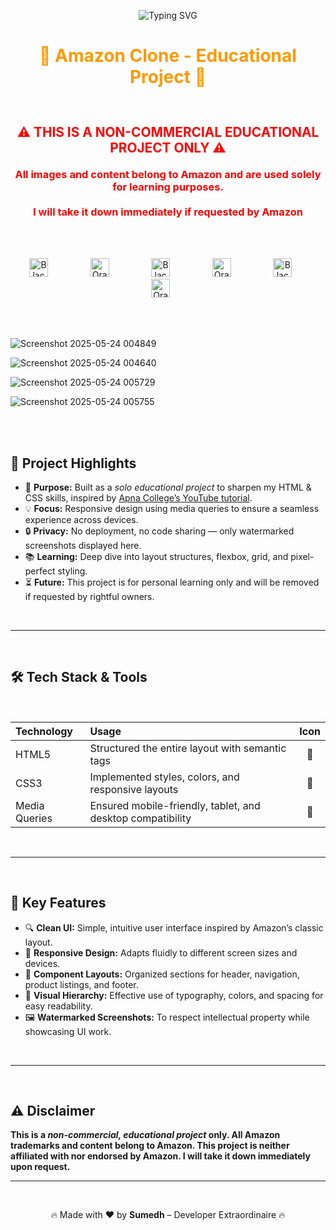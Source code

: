 

<!-- TITLE with Animated Typing Effect --> 
<p align="center"> 
  <img src="https://readme-typing-svg.demolab.com?font=Fira+Code&pause=1000&color=FF9900&center=true&vCenter=true&width=435&lines=Amazon+Clone+Project;Educational+Only;HTML+CSS" alt="Typing SVG" /> 
</p> 

<h1 align="center" style="color:#FF9900;">🚀 Amazon Clone - Educational Project 🎯</h1>

<br>

<h3 align="center">
  <strong style="color:red; font-size:1.3rem;">⚠️ THIS IS A NON-COMMERCIAL EDUCATIONAL PROJECT ONLY ⚠️</strong><br>
  <br>
  <strong style="color:red;">All images and content belong to Amazon and are used solely for learning purposes.</strong>

<br>
<br>
  <strong style="color:red;"> I will take it down immediately if requested by Amazon</strong>
</p>
</h3>

<br>
<br>

<p align="center">
  <img src="https://www.iconsdb.com/icons/preview/white/circle-xxl.png" alt="Black Circle" width="30" style="margin: 0 20px;" />
  &nbsp;&nbsp;&nbsp;&nbsp;&nbsp;
  <img src="https://www.iconsdb.com/icons/preview/orange/circle-xxl.png" alt="Orange Circle" width="30" style="margin: 0 20px;" />
  &nbsp;&nbsp;&nbsp;&nbsp;&nbsp;
  <img src="https://www.iconsdb.com/icons/preview/white/circle-xxl.png" alt="Black Circle" width="30" style="margin: 0 20px;" />
  &nbsp;&nbsp;&nbsp;&nbsp;&nbsp;
  <img src="https://www.iconsdb.com/icons/preview/orange/circle-xxl.png" alt="Orange Circle" width="30" style="margin: 0 20px;" />
  &nbsp;&nbsp;&nbsp;&nbsp;&nbsp;
  <img src="https://www.iconsdb.com/icons/preview/white/circle-xxl.png" alt="Black Circle" width="30" style="margin: 0 20px;" />
  &nbsp;&nbsp;&nbsp;&nbsp;&nbsp;
  <img src="https://www.iconsdb.com/icons/preview/orange/circle-xxl.png" alt="Orange Circle" width="30" style="margin: 0 20px;" />
  &nbsp;&nbsp;&nbsp;&nbsp;&nbsp;
</p>

<br />
<br />


![Screenshot 2025-05-24 004849](https://github.com/user-attachments/assets/1d7b2bdc-23b8-4fe0-ae82-6369d2de243c)

![Screenshot 2025-05-24 004640](https://github.com/user-attachments/assets/c38eab6a-dcba-4f5f-93ef-12d305f6381a)

![Screenshot 2025-05-24 005729](https://github.com/user-attachments/assets/c08ba300-276f-45cd-8a96-a27de3bdc828)

![Screenshot 2025-05-24 005755](https://github.com/user-attachments/assets/34a167fb-659a-4bf0-a64a-30290fbf2e8e)


<br />

<br />

## 🚀 Project Highlights

<ul>
  <li>🎯 <strong>Purpose:</strong> Built as a <em>solo educational project</em> to sharpen my HTML & CSS skills, inspired by <a href="https://www.youtube.com/@ApnaCollege" target="_blank" rel="noopener noreferrer">Apna College’s YouTube tutorial</a>.</li>
  <li>💡 <strong>Focus:</strong> Responsive design using media queries to ensure a seamless experience across devices.</li>
  <li>🔒 <strong>Privacy:</strong> No deployment, no code sharing — only watermarked screenshots displayed here.</li>
  <li>📚 <strong>Learning:</strong> Deep dive into layout structures, flexbox, grid, and pixel-perfect styling.</li>
  <li>⏳ <strong>Future:</strong> This project is for personal learning only and will be removed if requested by rightful owners.</li>
</ul>
<br>

---

<br>

## 🛠️ Tech Stack & Tools

<br>

<table align="center">
  <thead>
    <tr>
      <th style="text-align:left;">Technology</th>
      <th style="text-align:left;">Usage</th>
      <th style="text-align:center;">Icon</th>
    </tr>
  </thead>
  <tbody>
    <tr>
      <td>HTML5</td>
      <td>Structured the entire layout with semantic tags</td>
      <td align="center">📄</td>
    </tr>
    <tr>
      <td>CSS3</td>
      <td>Implemented styles, colors, and responsive layouts</td>
      <td align="center">🎨</td>
    </tr>
    <tr>
      <td>Media Queries</td>
      <td>Ensured mobile-friendly, tablet, and desktop compatibility</td>
      <td align="center">📱</td>
    </tr>
  </tbody>
</table>
<br>

---

<br>

## 🎯 Key Features

<ul>
  <li>🔍 <strong>Clean UI:</strong> Simple, intuitive user interface inspired by Amazon’s classic layout.</li>
  <li>📱 <strong>Responsive Design:</strong> Adapts fluidly to different screen sizes and devices.</li>
  <li>🎯 <strong>Component Layouts:</strong> Organized sections for header, navigation, product listings, and footer.</li>
  <li>🎨 <strong>Visual Hierarchy:</strong> Effective use of typography, colors, and spacing for easy readability.</li>
  <li>🖼️ <strong>Watermarked Screenshots:</strong> To respect intellectual property while showcasing UI work.</li>
</ul>
<br>

---

<br>

## ⚠️ Disclaimer

<p><strong>This is a <em>non-commercial, educational project</em> only. All Amazon trademarks and content belong to Amazon. This project is neither affiliated with nor endorsed by Amazon. I will take it down immediately upon request.</strong></p>

---

<br>
<p align="center">
  🔥 Made with ❤️ by <strong>Sumedh</strong> –  Developer Extraordinaire 🔥
</p>
